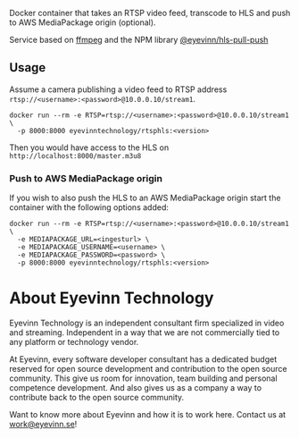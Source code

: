 Docker container that takes an RTSP video feed, transcode to HLS and push to AWS MediaPackage origin (optional).

Service based on [ffmpeg](https://ffmpeg.org) and the NPM library [@eyevinn/hls-pull-push](https://www.npmjs.com/package/@eyevinn/hls-pull-push)

## Usage

Assume a camera publishing a video feed to RTSP address `rtsp://<username>:<password>@10.0.0.10/stream1`.

```
docker run --rm -e RTSP=rtsp://<username>:<password>@10.0.0.10/stream1 \
  -p 8000:8000 eyevinntechnology/rtsphls:<version>
```

Then you would have access to the HLS on `http://localhost:8000/master.m3u8`

### Push to AWS MediaPackage origin

If you wish to also push the HLS to an AWS MediaPackage origin start the container with the following options added:

```
docker run --rm -e RTSP=rtsp://<username>:<password>@10.0.0.10/stream1 \ 
  -e MEDIAPACKAGE_URL=<ingesturl> \
  -e MEDIAPACKAGE_USERNAME=<username> \
  -e MEDIAPACKAGE_PASSWORD=<password> \
  -p 8000:8000 eyevinntechnology/rtsphls:<version>
```

# About Eyevinn Technology

Eyevinn Technology is an independent consultant firm specialized in video and streaming. Independent in a way that we are not commercially tied to any platform or technology vendor.

At Eyevinn, every software developer consultant has a dedicated budget reserved for open source development and contribution to the open source community. This give us room for innovation, team building and personal competence development. And also gives us as a company a way to contribute back to the open source community.

Want to know more about Eyevinn and how it is to work here. Contact us at work@eyevinn.se!